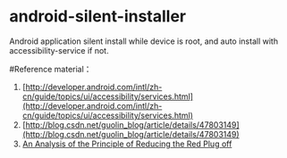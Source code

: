 # android-silent-installer
Android application silent install while device is root, and auto install with accessibility-service if not.

#Reference material：

1. [http://developer.android.com/intl/zh-cn/guide/topics/ui/accessibility/services.html](http://developer.android.com/intl/zh-cn/guide/topics/ui/accessibility/services.html)
2. [http://blog.csdn.net/guolin_blog/article/details/47803149](http://blog.csdn.net/guolin_blog/article/details/47803149)
3. [An Analysis of the Principle of Reducing the Red Plug off](http://blog.csdn.net/jiangwei0910410003/article/details/48895153)


